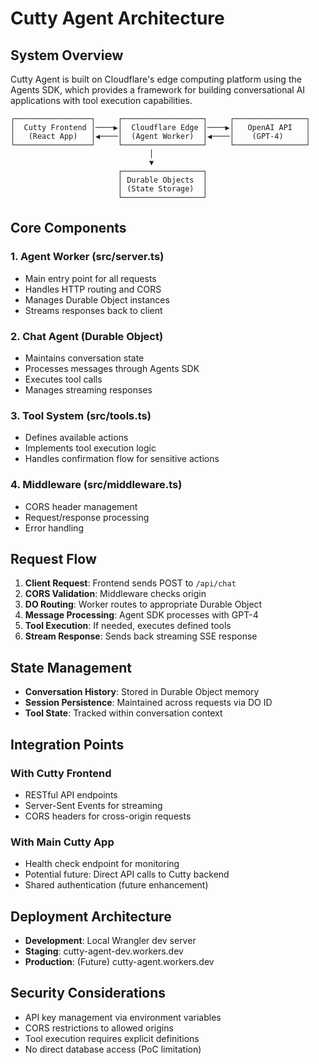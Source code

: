 # Cutty Agent Architecture

## System Overview

Cutty Agent is built on Cloudflare's edge computing platform using the Agents SDK, which provides a framework for building conversational AI applications with tool execution capabilities.

```
┌─────────────────┐     ┌──────────────────┐     ┌────────────────┐
│  Cutty Frontend │────▶│  Cloudflare Edge │────▶│   OpenAI API   │
│   (React App)   │◀────│  (Agent Worker)  │◀────│    (GPT-4)     │
└─────────────────┘     └──────────────────┘     └────────────────┘
                               │
                               ▼
                        ┌──────────────────┐
                        │ Durable Objects  │
                        │ (State Storage)  │
                        └──────────────────┘
```

## Core Components

### 1. Agent Worker (src/server.ts)

- Main entry point for all requests
- Handles HTTP routing and CORS
- Manages Durable Object instances
- Streams responses back to client

### 2. Chat Agent (Durable Object)

- Maintains conversation state
- Processes messages through Agents SDK
- Executes tool calls
- Manages streaming responses

### 3. Tool System (src/tools.ts)

- Defines available actions
- Implements tool execution logic
- Handles confirmation flow for sensitive actions

### 4. Middleware (src/middleware.ts)

- CORS header management
- Request/response processing
- Error handling

## Request Flow

1. **Client Request**: Frontend sends POST to `/api/chat`
2. **CORS Validation**: Middleware checks origin
3. **DO Routing**: Worker routes to appropriate Durable Object
4. **Message Processing**: Agent SDK processes with GPT-4
5. **Tool Execution**: If needed, executes defined tools
6. **Stream Response**: Sends back streaming SSE response

## State Management

- **Conversation History**: Stored in Durable Object memory
- **Session Persistence**: Maintained across requests via DO ID
- **Tool State**: Tracked within conversation context

## Integration Points

### With Cutty Frontend

- RESTful API endpoints
- Server-Sent Events for streaming
- CORS headers for cross-origin requests

### With Main Cutty App

- Health check endpoint for monitoring
- Potential future: Direct API calls to Cutty backend
- Shared authentication (future enhancement)

## Deployment Architecture

- **Development**: Local Wrangler dev server
- **Staging**: cutty-agent-dev.workers.dev
- **Production**: (Future) cutty-agent.workers.dev

## Security Considerations

- API key management via environment variables
- CORS restrictions to allowed origins
- Tool execution requires explicit definitions
- No direct database access (PoC limitation)
